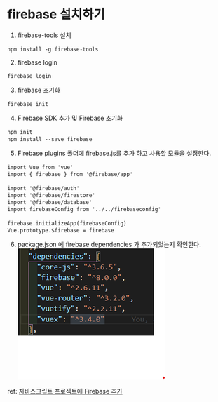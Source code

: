# firebase 설치하기


1. firebase-tools 설치

```
npm install -g firebase-tools
```
2. firebase login
```
firebase login
```
3. firebase 초기화
```
firebase init
```
4. Firebase SDK 추가 및 Firebase 초기화
```
npm init
npm install --save firebase
```
5. Firebase plugins 폴더에 firebase.js를 추가 하고 사용할 모듈을 설정한다.
```
import Vue from 'vue'
import { firebase } from '@firebase/app'

import '@firebase/auth'
import '@firebase/firestore'
import '@firebase/database'
import firebaseConfig from '../../firebaseconfig'

firebase.initializeApp(firebaseConfig)
Vue.prototype.$firebase = firebase

```
6. package.json 에 firebase dependencies 가 추가되었는지 확인한다.
![dependencies](../../.vuepress/public/2020-10-30_192625.png)

ref: [자바스크립트 프로젝트에 Firebase 추가 ](https://firebase.google.com/docs/web/setup?hl=ko#node.js-%EC%95%B1)




